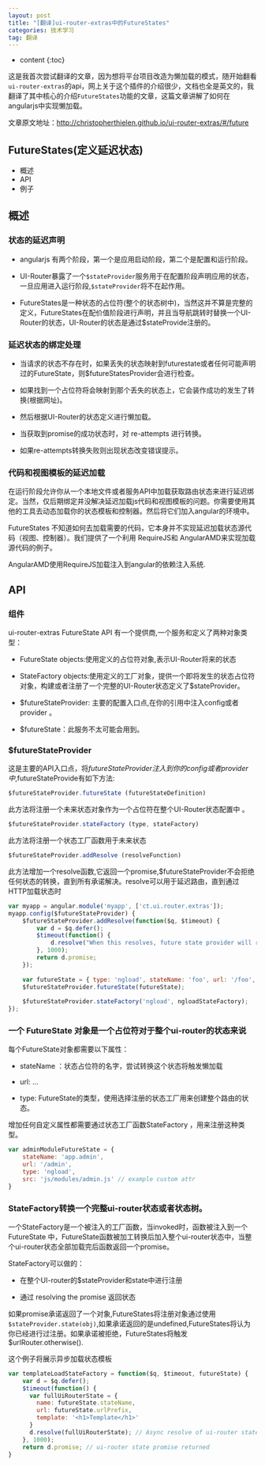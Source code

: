 ```yaml
---
layout: post
title: "[翻译]ui-router-extras中的FutureStates"
categories: 技术学习
tag: 翻译
---
```

* content
{:toc}

这是我首次尝试翻译的文章，因为想将平台项目改造为懒加载的模式，随开始翻看`ui-router-extras`的api，网上关于这个插件的介绍很少，文档也全是英文的，我翻译了其中核心的介绍`FutureStates`功能的文章，这篇文章讲解了如何在angularjs中实现懒加载。

文章原文地址：http://christopherthielen.github.io/ui-router-extras/#/future
<!-- more -->

## FutureStates(定义延迟状态)
* 概述
* API
* 例子

## 概述
### 状态的延迟声明

* angularjs 有两个阶段，第一个是应用启动阶段，第二个是配置和运行阶段。

* UI-Router暴露了一个`$stateProvider`服务用于在配置阶段声明应用的状态，一旦应用进入运行阶段,`$stateProvider`将不在起作用。

* FutureStates是一种状态的占位符(整个的状态树中)，当然这并不算是完整的定义，FutureStates在配价值阶段进行声明，并且当导航跳转时替换一个UI-Router的状态，UI-Router的状态是通过$stateProvide注册的。

### 延迟状态的绑定处理
* 当请求的状态不存在时，如果丢失的状态映射到futurestate或者任何可能声明过的FutureState，则$futureStatesProvider会进行检查。

* 如果找到一个占位符将会映射到那个丢失的状态上，它会装作成功的发生了转换(根据网址)。

* 然后根据UI-Router的状态定义进行懒加载。

* 当获取到promise的成功状态时，对 re-attempts 进行转换。

* 如果re-attempts转换失败则出现状态改变错误提示。

### 代码和视图模板的延迟加载
在运行阶段允许你从一个本地文件或者服务API中加载获取路由状态来进行延迟绑定。当然，仅后期绑定并没解决延迟加载js代码和视图模板的问题。你需要使用其他的工具去动态加载你的状态模板和控制器。然后将它们加入angular的环境中。

FutureStates 不知道如何去加载需要的代码，它本身并不实现延迟加载状态源代码（视图、控制器）。我们提供了一个利用 RequireJS和 AngularAMD来实现加载源代码的例子。

AngularAMD使用RequireJS加载注入到angular的依赖注入系统.

## API
### 组件
ui-router-extras FutureState API 有一个提供商,一个服务和定义了两种对象类型：

* FutureState objects:使用定义的占位符对象,表示UI-Router将来的状态

* StateFactory objects:使用定义的工厂对象，提供一个即将发生的状态占位符对象，构建或者注册了一个完整的UI-Router状态定义了$stateProvider。

* $futureStateProvider: 主要的配置入口点,在你的引用中注入config或者provider 。

* $futureState：此服务不太可能会用到。

### $futureStateProvider
这是主要的API入口点，将$futureStateProvider注入到你的config 或者 provider中,$futureStateProvide有如下方法:

```js
$futureStateProvider.futureState (futureStateDefinition)
```
此方法将注册一个未来状态对象作为一个占位符在整个UI-Router状态配置中 。

```js
$futureStateProvider.stateFactory (type, stateFactory)
```
此方法将注册一个状态工厂函数用于未来状态

```js
$futureStateProvider.addResolve (resolveFunction)
```
此方法增加一个resolve函数,它返回一个promise,$futureStateProvider不会拒绝任何状态的转换，直到所有承诺解决。resolve可以用于延迟路由，直到通过HTTP加载状态时

```js
var myapp = angular.module('myapp', ['ct.ui.router.extras']);
myapp.config($futureStateProvider) {
    $futureStateProvider.addResolve(function($q, $timeout) {
        var d = $q.defer();
        $timeout(function() { 
            d.resolve("When this resolves, future state provider will re-sync the state/url");
        }, 1000);
        return d.promise;
    });
    
    var futureState = { type: 'ngload', stateName: 'foo', url: '/foo', src: 'foo.js' };
    $futureStateProvider.futureState(futureState);
    
    $futureStateProvider.stateFactory('ngload', ngloadStateFactory);
});
```

### 一个 FutureState 对象是一个占位符对于整个ui-router的状态来说
每个FutureState对象都需要以下属性：

* stateName ：状态占位符的名字，尝试转换这个状态将触发懒加载

* url: ...

* type: FutureState的类型，使用选择注册的状态工厂用来创建整个路由的状态。

增加任何自定义属性都需要通过状态工厂函数StateFactory ，用来注册这种类型。
```js
var adminModuleFutureState = {
    stateName: 'app.admin',
    url: '/admin',
    type: 'ngload',
    src: 'js/modules/admin.js' // example custom attr
}
```

### StateFactory转换一个完整ui-router状态或者状态树。
一个StateFactory是一个被注入的工厂函数，当invoked时，函数被注入到一个FutureState 中，FutureState函数被加工转换后加入整个ui-router状态中，当整个ui-router状态全部加载完后函数返回一个promise。

StateFactory可以做的：

* 在整个UI-router的$stateProvider和state中进行注册

* 通过 resolving the promise 返回状态

如果promise承诺返回了一个对象,FutureStates将注册对象通过使用`$stateProvider.state(obj)`,如果承诺返回的是undefined,FutureStates将认为你已经进行过注册。如果承诺被拒绝，FutureStates将触发$urlRouter.otherwise().

这个例子将展示异步加载状态模板
```js
var templateLoadStateFactory = function($q, $timeout, futureState) {
    var d = $q.defer();
    $timeout(function() {
      var fullUiRouterState = {
        name: futureState.stateName,
        url: futureState.urlPrefix,
        template: '<h1>Template</h1>'
      }
      d.resolve(fullUiRouterState); // Async resolve of ui-router state promise
    }, 1000);
    return d.promise; // ui-router state promise returned
}
```
 



